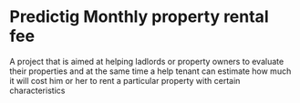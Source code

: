 # Predictig Monthly property rental fee
A project that is aimed at helping ladlords or property owners to evaluate their properties and at the same time a help tenant can estimate how much it will cost him or her to rent a particular property with certain characteristics  
